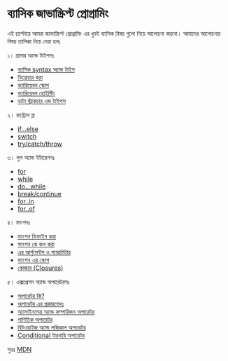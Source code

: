 # ব্যাসিক জাভাস্ক্রিপ্ট প্রোগ্রামিং
এই চ্যাপ্টারে আমরা জাভাস্ক্রিপ্ট প্রোগ্রামিং এর খুবই ব্যাসিক বিষয় গুলো নিয়ে আলোচনা করবো। আমাদের আলোচনার বিষয় তালিকা নিচে দেয়া হলঃ

১। গ্রামার অ্যান্ড টাইপসঃ
  - [ব্যাসিক syntax অ্যান্ড টাইপ](basic-syntax-and-comments.md)
  - [ডিক্লেয়ার করা](declarations.md)
  - [ভ্যারিয়েবল স্কোপ](variable-scope.md)
  - [ভ্যারিয়েবল হোইস্টিং](variable-hoisting.md)
  - [ডাটা স্ট্রাকচার এন্ড টাইপস](data-structures-and-type-literals.md)

২। কন্ট্রোল ফ্ল
  - [if...else](if-else.md)
  - [switch](switch.md)
  - [try/catch/throw](try-catch-throw.md)

৩। লুপ অ্যান্ড ইটারেশনঃ
  - [for](for-loop.md)
  - [while](while-loop.md)
  - [do...while](do-while-loop.md)
  - [break/continue](break-continue.md)
  - [for..in](for-in.md)
  - [for..of](for-of.md)

৪। ফাংশনঃ
  - [ফাংশন ডিফাইন করা](defining-functions.md)
  - [ফাংশন কে কল করা](calling-functions.md)
  - [এর আর্গুমেন্টস ও প্যারামিটার](arguments-and-parameters.md)
  - [ফাংশন এর স্কোপ](function-scope.md)
  - [ক্লোজার (Closures)](closures.md)

৫। এক্সপ্রেশন অ্যান্ড অপারেটরসঃ
  - [অপারেটর কি?](what-is-oparetor.md)
  - [অপারেটর এর প্রকারভেদঃ](types-of-operators.md)
  - [অ্যাসাইনমেন্ত অ্যান্ড কম্পারিজন অপারেটর](assignment-and-comparisons.md)
  - [গাণিতিক অপারেটর](arithmetic-operators.md)
  - [বিটওয়াইজ অ্যান্ড লজিকাল অপারেটর](bitwise-and-logical-operators.md)
  - [Conditional টারনারি অপারেটর](conditional-ternary-operator.md)

সুত্রঃ [MDN](https://developer.mozilla.org/en-US/docs/Web/JavaScript/Guide)